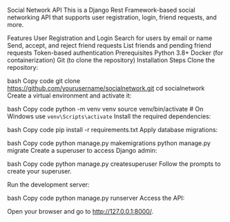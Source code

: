 Social Network API
This is a Django Rest Framework-based social networking API that supports user registration, login, friend requests, and more.

Features
User Registration and Login
Search for users by email or name
Send, accept, and reject friend requests
List friends and pending friend requests
Token-based authentication
Prerequisites
Python 3.8+
Docker (for containerization)
Git (to clone the repository)
Installation Steps
Clone the repository:

bash
Copy code
git clone https://github.com/yourusername/socialnetwork.git
cd socialnetwork
Create a virtual environment and activate it:

bash
Copy code
python -m venv venv
source venv/bin/activate  # On Windows use `venv\Scripts\activate`
Install the required dependencies:

bash
Copy code
pip install -r requirements.txt
Apply database migrations:

bash
Copy code
python manage.py makemigrations
python manage.py migrate
Create a superuser to access Django admin:

bash
Copy code
python manage.py createsuperuser
Follow the prompts to create your superuser.

Run the development server:

bash
Copy code
python manage.py runserver
Access the API:

Open your browser and go to http://127.0.0.1:8000/.

